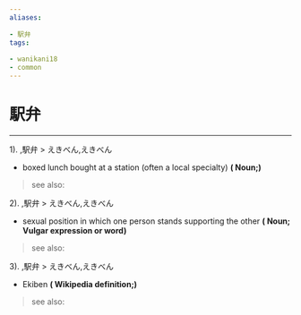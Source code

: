 ```yaml
---
aliases:
    
- 駅弁
tags:
    
- wanikani18
- common
---
```


# 駅弁
---
1).
,駅弁 > えきべん,えきべん

- boxed lunch bought at a station (often a local specialty)
**( Noun;)**
> see also: 
            
2).
,駅弁 > えきべん,えきべん

- sexual position in which one person stands supporting the other
**( Noun; Vulgar expression or word)**
> see also: 
            
3).
,駅弁 > えきべん,えきべん

- Ekiben
**( Wikipedia definition;)**
> see also: 
            